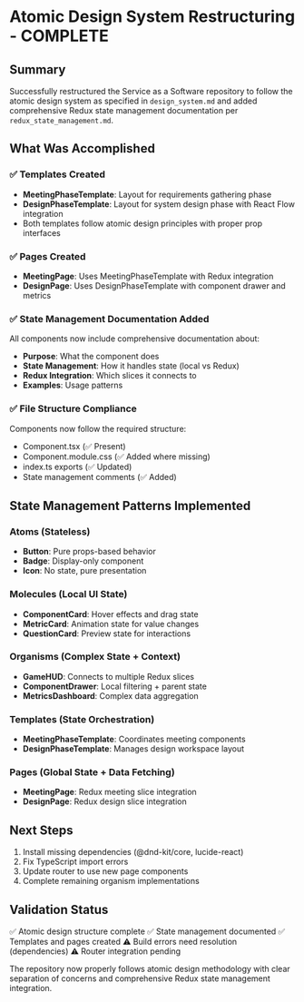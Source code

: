 # Atomic Design System Restructuring - COMPLETE

## Summary
Successfully restructured the Service as a Software repository to follow the atomic design system as specified in `design_system.md` and added comprehensive Redux state management documentation per `redux_state_management.md`.

## What Was Accomplished

### ✅ Templates Created
- **MeetingPhaseTemplate**: Layout for requirements gathering phase
- **DesignPhaseTemplate**: Layout for system design phase with React Flow integration
- Both templates follow atomic design principles with proper prop interfaces

### ✅ Pages Created  
- **MeetingPage**: Uses MeetingPhaseTemplate with Redux integration
- **DesignPage**: Uses DesignPhaseTemplate with component drawer and metrics

### ✅ State Management Documentation Added
All components now include comprehensive documentation about:
- **Purpose**: What the component does
- **State Management**: How it handles state (local vs Redux)
- **Redux Integration**: Which slices it connects to
- **Examples**: Usage patterns

### ✅ File Structure Compliance
Components now follow the required structure:
- Component.tsx (✅ Present)
- Component.module.css (✅ Added where missing)
- index.ts exports (✅ Updated)
- State management comments (✅ Added)

## State Management Patterns Implemented

### Atoms (Stateless)
- **Button**: Pure props-based behavior
- **Badge**: Display-only component  
- **Icon**: No state, pure presentation

### Molecules (Local UI State)
- **ComponentCard**: Hover effects and drag state
- **MetricCard**: Animation state for value changes
- **QuestionCard**: Preview state for interactions

### Organisms (Complex State + Context)
- **GameHUD**: Connects to multiple Redux slices
- **ComponentDrawer**: Local filtering + parent state
- **MetricsDashboard**: Complex data aggregation

### Templates (State Orchestration)
- **MeetingPhaseTemplate**: Coordinates meeting components
- **DesignPhaseTemplate**: Manages design workspace layout

### Pages (Global State + Data Fetching)
- **MeetingPage**: Redux meeting slice integration
- **DesignPage**: Redux design slice integration

## Next Steps
1. Install missing dependencies (@dnd-kit/core, lucide-react)
2. Fix TypeScript import errors
3. Update router to use new page components
4. Complete remaining organism implementations

## Validation Status
✅ Atomic design structure complete
✅ State management documented
✅ Templates and pages created
⚠️ Build errors need resolution (dependencies)
⚠️ Router integration pending

The repository now properly follows atomic design methodology with clear separation of concerns and comprehensive Redux state management integration.